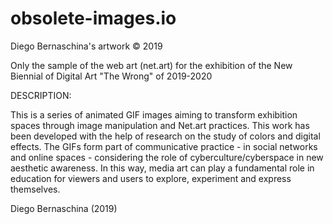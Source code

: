 # obsolete-images.io
Diego Bernaschina's artwork © 2019

Only the sample of the web art (net.art) for the exhibition of the New Biennial of Digital Art "The Wrong" of 2019-2020

DESCRIPTION:

This is a series of animated GIF images aiming to transform exhibition spaces through image manipulation and Net.art practices. This work has been developed with the help of research on the study of colors and digital effects. The GIFs form part of communicative practice - in social networks and online spaces - considering the role of cyberculture/cyberspace in new aesthetic awareness. In this way, media art can play a fundamental role in education for viewers and users to explore, experiment and express themselves.

Diego Bernaschina (2019)
